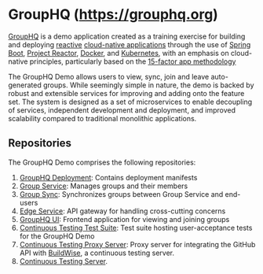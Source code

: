 # GroupHQ (https://grouphq.org)
[GroupHQ](https://grouphq.org/) is a demo application created as a training exercise for building and deploying 
[reactive](https://en.wikipedia.org/wiki/Reactive_Streams) [cloud-native applications](https://aws.amazon.com/what-is/cloud-native/) 
through the use of [Spring Boot](https://www.ibm.com/topics/java-spring-boot), [Project Reactor](https://projectreactor.io/), 
[Docker](https://www.docker.com/), and [Kubernetes](https://kubernetes.io/), with an 
emphasis on cloud-native principles, particularly based on the [15-factor app methodology](https://developer.ibm.com/articles/15-factor-applications/)

The GroupHQ Demo allows users to view, sync, join and leave auto-generated groups. While seemingly simple in nature,
the demo is backed by robust and extensible services for improving and adding onto the feature set. The system is
designed as a set of microservices to enable decoupling of services, independent development and deployment, and
improved scalability compared to traditional monolithic applications.

## Repositories
The GroupHQ Demo comprises the following repositories:
1. [GroupHQ Deployment](https://github.com/GroupHQ/groupHQ-deployment): Contains deployment manifests
2. [Group Service](https://github.com/GroupHQ/group-service): Manages groups and their members
3. [Group Sync](https://github.com/GroupHQ/group-sync): Synchronizes groups between Group Service and end-users
4. [Edge Service](https://github.com/GroupHQ/edge-service): API gateway for handling cross-cutting concerns
5. [GroupHQ UI](https://github.com/GroupHQ/groupHQ-ui): Frontend application for viewing and joining groups
6. [Continuous Testing Test Suite](https://github.com/GroupHQ/grouphq-continuous-testing-test-suite): Test suite hosting
user-acceptance tests for the GroupHQ Demo
7. [Continuous Testing Proxy Server](https://github.com/GroupHQ/grouphq-continuous-testing-proxy-server): Proxy server
for integrating the GitHub API with [BuildWise](https://agileway.com.au/buildwise), a continuous testing server. 
8. [Continuous Testing Server](https://5160-70-107-109-25.ngrok-free.app/).